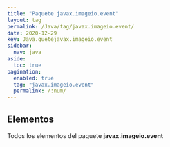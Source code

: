 ```yaml
---
title: "Paquete javax.imageio.event"
layout: tag
permalink: /Java/tag/javax.imageio.event/
date: 2020-12-29
key: Java.quetejavax.imageio.event
sidebar: 
  nav: java
aside: 
  toc: true
pagination: 
  enabled: true
  tag: "javax.imageio.event"
  permalink: /:num/
---
```


<h2>Elementos</h2>
Todos los elementos del paquete <strong>javax.imageio.event</strong>
